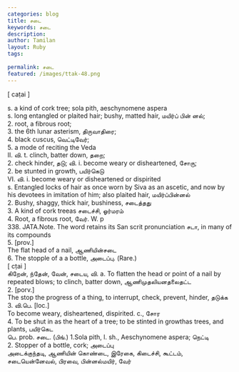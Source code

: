 ```yaml
---
categories: blog
title: சடை
keywords: சடை
description: 
author: Tamilan
layout: Ruby
tags: 
 
permalink: சடை
featured: /images/ttak-48.png
---
```

  
[ caṭai ]  
  
s. a kind of cork tree; sola pith, aeschynomene aspera  
s. long entangled or plaited hair; bushy, matted hair, மயிர்ப் பின் னல்;  
2. root, a fibrous root;  
3. the 6th lunar asterism, திருவாதிரை;  
4. black cuscus, வெட்டிவேர்;  
5. a mode of reciting the Veda  
II. வி. t. clinch, batter down, தறை;  
2. check hinder, தடு; வி. i. become weary or disheartened, சோரு;  
2. be stunted in growth, பயிர்கெடு  
VI. வி. i. become weary or disheartened or dispirited  
s. Entangled locks of hair as once worn by Siva as an ascetic, and now by his devotees in imitation of him; also plaited hair, மயிர்ப்பின்னல்  
2. Bushy, shaggy, thick hair, bushiness, சடைத்தது  
3. A kind of cork treeas சடைச்சி, ஓர்மரம்  
4. Root, a fibrous root, வேர். W. p  
338. JATA.Note. The word retains its San scrit pronunciation சடா, in many of its compounds  
5. [prov.]  
The flat head of a nail, ஆணியின்சடை  
6. The stopple of a a bottle, அடைப்பு. (Rare.)  
[ cṭai ]  
கிறேன், ந்தேன், வேன், சடைய, வி. a. To flatten the head or point of a nail by repeated blows; to clinch, batter down, ஆணிமுதலியனதலைதட்ட  
2. [porv.]  
The stop the progress of a thing, to interrupt, check, prevent, hinder, தடுக்க  
3. வி.பெ. [loc.]  
To become weary, disheartened, dispirited. c., சோர  
4. To be shut in as the heart of a tree; to be stinted in growthas trees, and plants, பயிர்கெட  
பெ. prob. சடை. (பிங்.) 1.Sola pith, l. sh., Aeschynomene aspera; நெட்டி  
2. Stopper of a bottle, cork; அடைப்பு  
அடைக்குந்தடி, ஆணியின் கொண்டை, இரேகை, கிடைச்சி, கூட்டம், சடையென்னேவல், பிரவை, பின்னல்மயிர், வேர்